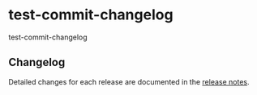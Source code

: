 # test-commit-changelog
test-commit-changelog


## Changelog
Detailed changes for each release are documented in the [release notes](https://github.com/dericktang/test-commit-changelog/releases).

